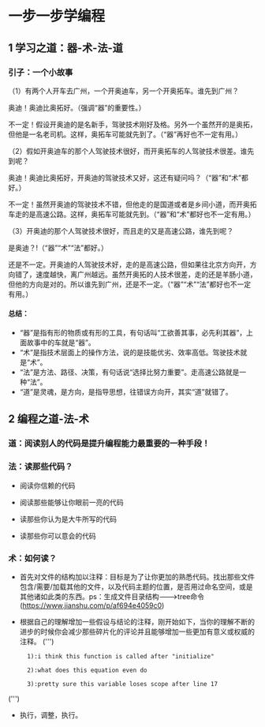 # 一步一步学编程

## 1 学习之道：器-术-法-道

### 引子：一个小故事

（1）有两个人开车去广州，一个开奥迪车，另一个开奥拓车。谁先到广州？

奥迪！奥迪比奥拓好。（强调“器”的重要性。）

不一定！假设开奥迪的是名新手，驾驶技术刚好及格。另外一个虽然开的是奥拓，但他是一名老司机。这样，奥拓车可能就先到了。（“器”再好也不一定有用。）

（2）假如开奥迪车的那个人驾驶技术很好，而开奥拓车的人驾驶技术很差。谁先到呢？

奥迪！奥迪比奥拓好，开奥迪的驾驶技术又好，这还有疑问吗？（“器”和“术”都好。）

不一定！虽然开奥迪的驾驶技术不错，但他走的是国道或者是乡间小道，而开奥拓车走的是高速公路。这样，奥拓车可能就先到。（“器”和“术”都好也不一定有用。）

（3）开奥迪的那个人驾驶技术很好，而且走的又是高速公路，谁先到呢？

是奥迪？!（“器”“术”“法”都好。）

还是不一定。开奥迪的人驾驶技术好，走的是高速公路，但如果往北京方向开，方向错了，速度越快，离广州越远。虽然开奥拓的人技术很差，走的还是羊肠小道，但他的方向是对的。所以谁先到广州，还是不一定。（“器”“术”“法”都好也不一定有用。）

#### 总结：
* “器”是指有形的物质或有形的工具，有句话叫“工欲善其事，必先利其器”，上面故事中的车就是“器”。
* “术”是指技术层面上的操作方法，说的是技能优劣、效率高低。驾驶技术就是“术”。
* “法”是方法、路径、决策，有句话说“选择比努力重要”。走高速公路就是一种“法”。
* “道”是灵魂，是方向，是指导思想，往错误方向开，其实“道”就错了。

## 2 编程之道-法-术

### 道：阅读别人的代码是提升编程能力最重要的一种手段！

### 法：读那些代码？

* 阅读你信赖的代码

* 阅读那些能够让你眼前一亮的代码

* 读那些你认为是大牛所写的代码

* 读那些你可以意会的代码 

### 术：如何读？

* 首先对文件的结构加以注释：目标是为了让你更加的熟悉代码。找出那些文件包含/需要/加载其他的文件，以及代码主题的位置，是否用过命名空间，或是其他诸如此类的东西。ps：生成文件目录结构--->tree命令(https://www.jianshu.com/p/af694e4059c0)

* 根据自己的理解增加一些假设与结论的注释，刚开始如下，当你的理解不断的进步的时候你会减少那些碎片化的评论并且能够增加一些更加有意义或权威的注释。
(''')

		1):i think this function is called after "initialize"

		2):what does this equation even do
		
		3):pretty sure this variable loses scope after line 17
    
(''')
	  
* 执行，调整，执行。


